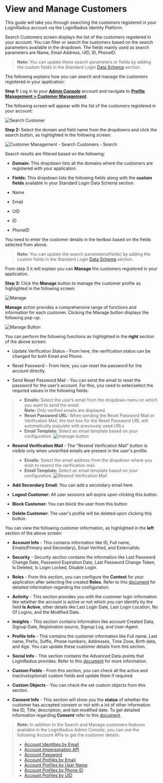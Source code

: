 # View and Manage Customers

This guide will take you through searching the customers registered in your LoginRadius account via the LoginRadius Identity Platform.

Search Customers screen displays the list of the customers registered in your account. You can filter or search the customers based on the search parameters available in the dropdown. The fields mainly used as search parameters are Name, Email Address, UID, ID, PhoneID.

> **Note:** You can update these search parameters or fields by adding the custom fields in the Standard Login [Data Schema](/authentication/quick-start/standard-login/) section.

The following explains how you can search and manage the customers registered in your application:

**Step 1:** Log in to your <a href = https://adminconsole.loginradius.com/ target=_blank>**Admin Console**</a> account and navigate to <a href = https://adminconsole.loginradius.com/profile-management/customer-management/search-customers target=_blank>**Profile Management > Customer Management**</a>.

The following screen will appear with the list of the customers registered in your account:

![Search Customer](https://apidocs.lrcontent.com/images/pv-1_21144418046661b9892ad077.17533253.png "Search Customer")

**Step 2:** Select the domain and field name from the dropdowns and click the search button, as highlighted in the following screen:

![Customer Management - Search Customers - Search](https://apidocs.lrcontent.com/images/pv-2_13444212576661ba607a69b2.77237840.png "Customer Management - Search Customers - Search")

Search results are filtered based on the following:

- **Domain:** This dropdown lists all the domains where the customers are registered with your application.

- **Fields:** This dropdown lists the following fields along with the **custom fields** available in your Standard Login Data Schema section.
- Name
- Email
- UID
- ID
- PhoneID

You need to enter the customer details in the textbox based on the fields selected from above.

> **Note:** You can update the search parameters(fields) by adding the custom fields in the Standard Login [Data Schema](/authentication/quick-start/standard-login/) section.

From step 3 it will explain you can **Manage** the customers registered in your application.

**Step 3:** Click the **Manage** button to manage the customer profile as highlighted in the following screen:

![Manage](https://apidocs.lrcontent.com/images/pv-3_2405165826661bb2563dc29.25903097.png "Manage")

**Manage** action provides a comprehensive range of functions and information for each customer. Clicking the Manage button displays the following pop-up:

![Manage Button](https://apidocs.lrcontent.com/images/4--Manage-Button_4806630253d8ad2082.72767805.png "Manage Button")

You can perform the following functions as highlighted in the **right** section of the above screen:

- Update Verification Status - From here, the verification status can be changed for both Email and Phone.

- Reset Password - From here, you can reset the password for the account directly.
- Send Reset Password Mail - You can send the email to reset the password for the user’s account. For this, you need to enter/select the required values in the following fields:
> - **Emails:** Select the user’s email from the dropdown menu on which you want to send the email.</br>
**Note:**  Only verified emails are displayed.
> - **Reset Password URL:** When sending the Reset Password Mail or Verification Mail, the text box for the Reset Password URL will automatically populate with previously used URLs
> - **Email Template:**  Select an email template based on your configuration.
![manage button](https://apidocs.lrcontent.com/images/pasted-image-0-5_131742961765854c74a2f9d7.83496453.png "manage button")

- **Resend Verification Mail** - The "Resend Verification Mail" button is visible only when unverified emails are present in the user's profile.
> - **Emails:** Select the email address from the dropdown where you wish to resend the verification mail.
> - **Email Template:** Select an email template based on your configuration.
![Resend Verification Mail](https://apidocs.lrcontent.com/images/pasted-image-0-7_124462249665854ecd9ab8d1.35748991.png "Resend Verification Mail")
- **Add Secondary Email:**  You can add a secondary email here. 

- **Logout Customer:** All user sessions will expire upon clicking this button.

- **Block Customer:** You can block the user from this button
- **Delete Customer:** The user's profile will be deleted upon clicking this button.

You can view the following customer information, as highlighted in the **left** section of the above screen:

- **Account Info** - This contains information like ID, Full name, Emails(Primary and Secondary), Email Verified, and ExternalIds.

- **Security** - Security section contains the information like Last Password Change Date, Password Expiration Date, Last Password Change Token, Is Deleted, Is Login Locked, Disable Login.
- **Roles** - From this section, you can configure the **Context** for your application after selecting the created **Roles**. Refer to this [document](/authentication/concepts/roles-and-membership/#partrolesandpermissionsconfiguration0) for detailed information regarding the configuration.
- **Activity** - This section provides you with the customer login information like whether the account is active or not which you can identify by the field **Is Active**, other details like Last Login Date, Last Login Location, No Of Logins, and the Modified Date. 
- **Insights** - This section contains information like account Created Data, Signup Date, Registration source, Signup Log, and User-Agent.
- **Profile Info** - This contains the customer information like Full name, Last name, Prefix, Suffix, Phone numbers, Addresses, Time Zone, Birth data, and Age. You can update these customer details from this section.
- **Social Info** - This section contains the Advanced Data-points that LoginRadius provides. Refer to this [document](/api/v2/admin-console/social-provider/advanced-social-data-points/#facebook0) for more information.
- **Custom Fields** - From this section, you can check all the active and inactive(optional) custom fields and update them if required.
- **Custom Objects** - You can check the set custom objects from this section.
- **Consent Info** - This section will show you the **status** of whether the customer has accepted consent or not with a lot of other information like ID, Title, description, and last modified date. To get detailed information regarding **Consent** refer to this [document](/api/v2/customer-identity-api/consent-mangement/overview/).

> **Note:** In addition to the Search and Manage customers features available in the LoginRadius Admin Console, you can use the following Account APIs to get the customer details:
> * [Account Identities by Email](/api/v2/customer-identity-api/account/account-identities-by-email/)
  > * [Account Impersonation API](/api/v2/customer-identity-api/account/account-impersonation-api/)
  > * [Account Password](/api/v2/customer-identity-api/account/account-password/)
  > * [Account Profiles by Email](/api/v2/customer-identity-api/account/account-profiles-by-email/)
  > * [Account Profiles by User Name](/api/v2/customer-identity-api/account/account-profiles-by-user-name)
  > * [Account Profiles by Phone ID](/api/v2/customer-identity-api/account/account-profiles-by-phone-id/)
  > * [Account Profiles by UID](/api/v2/customer-identity-api/account/account-profiles-by-uid/)



